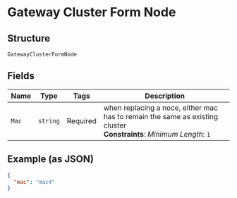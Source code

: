
# Gateway Cluster Form Node

## Structure

`GatewayClusterFormNode`

## Fields

| Name | Type | Tags | Description |
|  --- | --- | --- | --- |
| `Mac` | `string` | Required | when replacing a noce, either mac has to remain the same as existing cluster<br>**Constraints**: *Minimum Length*: `1` |

## Example (as JSON)

```json
{
  "mac": "mac4"
}
```

